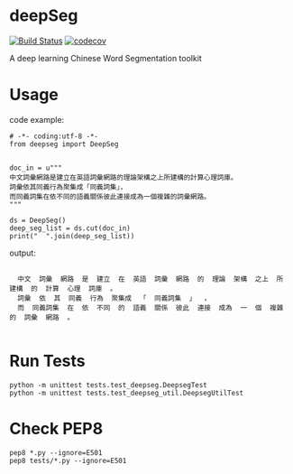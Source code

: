 # deepSeg

[![Build Status](https://travis-ci.org/ckmarkoh/deepSeg.svg?branch=master)](https://travis-ci.org/ckmarkoh/deepSeg)
[![codecov](https://codecov.io/gh/ckmarkoh/deepSeg/branch/master/graph/badge.svg)](https://codecov.io/gh/ckmarkoh/deepSeg)

A deep learning Chinese Word Segmentation toolkit

# Usage

code example:

```
# -*- coding:utf-8 -*-
from deepseg import DeepSeg


doc_in = u"""
中文詞彙網路是建立在英語詞彙網路的理論架構之上所建構的計算心理詞庫。
詞彙依其同義行為聚集成「同義詞集」，
而同義詞集在依不同的語義關係彼此連接成為一個複雜的詞彙網路。
"""

ds = DeepSeg()
deep_seg_list = ds.cut(doc_in)
print("  ".join(deep_seg_list))

```

output:

```

  中文  詞彙  網路  是  建立  在  英語  詞彙  網路  的  理論  架構  之上  所  建構  的  計算  心理  詞庫  。
  詞彙  依  其  同義  行為  聚集成  「  同義詞集  」  ，
  而  同義詞集  在  依  不同  的  語義  關係  彼此  連接  成為  一  個  複雜  的  詞彙  網路  。


```

# Run Tests

```
python -m unittest tests.test_deepseg.DeepsegTest
python -m unittest tests.test_deepseg_util.DeepsegUtilTest
```

# Check PEP8

```
pep8 *.py --ignore=E501
pep8 tests/*.py --ignore=E501
```
